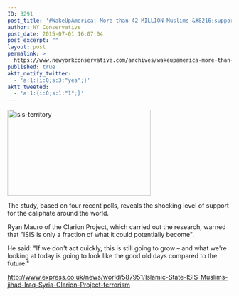 ```yaml
---
ID: 3291
post_title: '#WakeUpAmerica: More than 42 MILLION Muslims &#8216;support #ISIS&#8217; – as experts warn the figure will grow'
author: NY Conservative
post_date: 2015-07-01 16:07:04
post_excerpt: ""
layout: post
permalink: >
  https://www.newyorkconservative.com/archives/wakeupamerica-more-than-42-million-muslims-support-isis-as-experts-warn-the-figure-will-grow/
published: true
aktt_notify_twitter:
  - 'a:1:{i:0;s:3:"yes";}'
aktt_tweeted:
  - 'a:1:{i:0;s:1:"1";}'
---
```

<a href="https://www.newyorkconservative.com/wp-content/uploads/2015/07/isis-territory.jpg"><img class="alignnone  wp-image-3292" src="https://www.newyorkconservative.com/wp-content/uploads/2015/07/isis-territory-300x180.jpg" alt="isis-territory" width="322" height="193" /></a>

The study, based on four recent polls, reveals the shocking level of support for the caliphate around the world.

Ryan Mauro of the Clarion Project, which carried out the research, warned that "ISIS is only a fraction of what it could potentially become".

He said: "If we don't act quickly, this is still going to grow – and what we're looking at today is going to look like the good old days compared to the future."

<a href="http://www.express.co.uk/news/world/587951/Islamic-State-ISIS-Muslims-jihad-Iraq-Syria-Clarion-Project-terrorism">http://www.express.co.uk/news/world/587951/Islamic-State-ISIS-Muslims-jihad-Iraq-Syria-Clarion-Project-terrorism</a>

&nbsp;